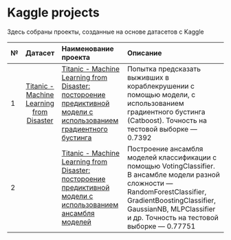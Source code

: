 # Kaggle projects
Здесь собраны проекты, созданные на основе датасетов с Kaggle

№ | Датасет | Наименование проекта | Описание |
:---| :---: | :--- | :--- |
1 | [Titanic - Machine Learning from Disaster](https://www.kaggle.com/competitions/titanic) | [Titanic - Machine Learning from Disaster: постороение предиктивной модели с использованием градиентного бустинга](https://github.com/EwanRyzhov/Kaggle/blob/main/Titanic/Titanic_GB.ipynb)| Попытка предсказать выживших в кораблекрушении с помощью модели, с использованием градиентного бустинга (Сatboost). Точность на тестовой выборке — 0.7392 
2 | | [Titanic - Machine Learning from Disaster: постороение предиктивной модели с использованием ансамбля моделей](https://github.com/EwanRyzhov/Kaggle/blob/main/Titanic/Titanic_ensemble.ipynb) | Построение ансамбля моделей классификации с помощью VotingClassifier. В ансамбле модели разной сложности — RandomForestClassifier, GradientBoostingClassifier, GaussianNB, MLPClassifier и др. Точность на тестовой выборке — 0.77751 |
